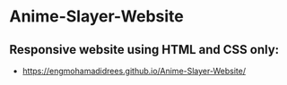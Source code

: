 # Anime-Slayer-Website
## Responsive website using HTML and CSS only:
* https://engmohamadidrees.github.io/Anime-Slayer-Website/
